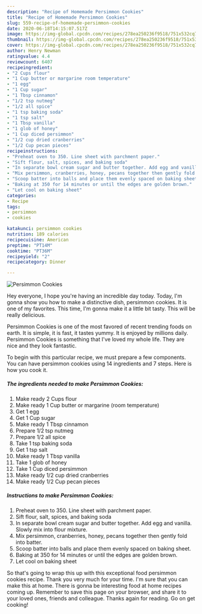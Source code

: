 ```yaml
---
description: "Recipe of Homemade Persimmon Cookies"
title: "Recipe of Homemade Persimmon Cookies"
slug: 559-recipe-of-homemade-persimmon-cookies
date: 2020-06-18T14:15:07.517Z
image: https://img-global.cpcdn.com/recipes/278ea250236f9518/751x532cq70/persimmon-cookies-recipe-main-photo.jpg
thumbnail: https://img-global.cpcdn.com/recipes/278ea250236f9518/751x532cq70/persimmon-cookies-recipe-main-photo.jpg
cover: https://img-global.cpcdn.com/recipes/278ea250236f9518/751x532cq70/persimmon-cookies-recipe-main-photo.jpg
author: Henry Newman
ratingvalue: 4.4
reviewcount: 6407
recipeingredient:
- "2 Cups flour"
- "1 Cup butter or margarine room temperature"
- "1 egg"
- "1 Cup sugar"
- "1 Tbsp cinnamon"
- "1/2 tsp nutmeg"
- "1/2 all spice"
- "1 tsp baking soda"
- "1 tsp salt"
- "1 Tbsp vanilla"
- "1 glob of honey"
- "1 Cup diced persimmon"
- "1/2 cup dried cranberries"
- "1/2 Cup pecan pieces"
recipeinstructions:
- "Preheat oven to 350. Line sheet with parchment paper."
- "Sift flour, salt, spices, and baking soda"
- "In separate bowl cream sugar and butter together. Add egg and vanilla. Slowly mix into flour mixture."
- "Mix persimmon, cranberries, honey, pecans together then gently fold into batter."
- "Scoop batter into balls and place them evenly spaced on baking sheet."
- "Baking at 350 for 14 minutes or until the edges are golden brown."
- "Let cool on baking sheet"
categories:
- Recipe
tags:
- persimmon
- cookies

katakunci: persimmon cookies 
nutrition: 189 calories
recipecuisine: American
preptime: "PT14M"
cooktime: "PT36M"
recipeyield: "2"
recipecategory: Dinner

---
```



![Persimmon Cookies](https://img-global.cpcdn.com/recipes/278ea250236f9518/751x532cq70/persimmon-cookies-recipe-main-photo.jpg)

Hey everyone, I hope you're having an incredible day today. Today, I'm gonna show you how to make a distinctive dish, persimmon cookies. It is one of my favorites. This time, I'm gonna make it a little bit tasty. This will be really delicious.

Persimmon Cookies is one of the most favored of recent trending foods on earth. It is simple, it is fast, it tastes yummy. It is enjoyed by millions daily. Persimmon Cookies is something that I've loved my whole life. They are nice and they look fantastic.




To begin with this particular recipe, we must prepare a few components. You can have persimmon cookies using 14 ingredients and 7 steps. Here is how you cook it.

<!--inarticleads1-->

##### The ingredients needed to make Persimmon Cookies:

1. Make ready 2 Cups flour
1. Make ready 1 Cup butter or margarine (room temperature)
1. Get 1 egg
1. Get 1 Cup sugar
1. Make ready 1 Tbsp cinnamon
1. Prepare 1/2 tsp nutmeg
1. Prepare 1/2 all spice
1. Take 1 tsp baking soda
1. Get 1 tsp salt
1. Make ready 1 Tbsp vanilla
1. Take 1 glob of honey
1. Take 1 Cup diced persimmon
1. Make ready 1/2 cup dried cranberries
1. Make ready 1/2 Cup pecan pieces




<!--inarticleads2-->

##### Instructions to make Persimmon Cookies:

1. Preheat oven to 350. Line sheet with parchment paper.
1. Sift flour, salt, spices, and baking soda
1. In separate bowl cream sugar and butter together. Add egg and vanilla. Slowly mix into flour mixture.
1. Mix persimmon, cranberries, honey, pecans together then gently fold into batter.
1. Scoop batter into balls and place them evenly spaced on baking sheet.
1. Baking at 350 for 14 minutes or until the edges are golden brown.
1. Let cool on baking sheet




So that's going to wrap this up with this exceptional food persimmon cookies recipe. Thank you very much for your time. I'm sure that you can make this at home. There is gonna be interesting food at home recipes coming up. Remember to save this page on your browser, and share it to your loved ones, friends and colleague. Thanks again for reading. Go on get cooking!
